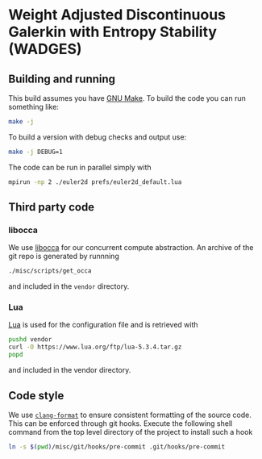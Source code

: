 # Weight Adjusted Discontinuous Galerkin with Entropy Stability (WADGES)

## Building and running
This build assumes you have [GNU Make](https://www.gnu.org/software/make/).
To build the code you can run something like:
```sh
make -j
```
To build a version with debug checks and output use:
```sh
make -j DEBUG=1
```
The code can be run in parallel simply with
```sh
mpirun -np 2 ./euler2d prefs/euler2d_default.lua
```

## Third party code
### libocca
We use [libocca](http://libocca.org) for our concurrent compute abstraction.
An archive of the git repo is generated by runnning
```sh
./misc/scripts/get_occa
```
and included in the `vendor` directory.

### Lua
[Lua](http://lua.org) is used for the configuration file and is retrieved with
```sh
pushd vendor
curl -O https://www.lua.org/ftp/lua-5.3.4.tar.gz
popd
```
and included in the vendor directory.

## Code style
We use [`clang-format`](http://clang.llvm.org/docs/ClangFormat.html) to ensure
consistent formatting of the source code.  This can be enforced through git
hooks.  Execute the following shell command from the top level directory of the
project to install such a hook
```sh
ln -s $(pwd)/misc/git/hooks/pre-commit .git/hooks/pre-commit
```
